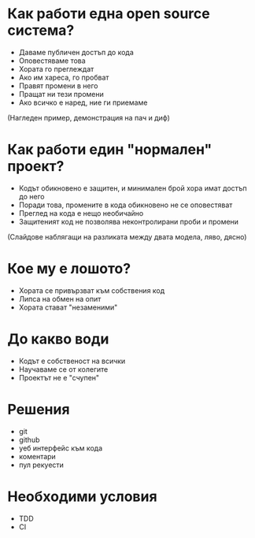 # Как работи една open source система?
- Даваме публичен достъп до кода
- Оповестяваме това
- Хората го преглеждат
- Ако им хареса, го пробват
- Правят промени в него 
- Пращат ни тези промени
- Ако всичко е наред, ние ги приемаме

(Нагледен пример, демонстрация на пач и диф) 

# Как работи един "нормален" проект?
- Кодът обикновено е защитен, и минимален брой хора имат достъп до него
- Поради това, промените в кода обикновено не се оповестяват
- Преглед на кода е нещо необичайно
- Защитеният код не позволява неконтролирани проби и промени

(Слайдове наблягащи на разликата между двата модела, ляво, дясно)

# Кое му е лошото?
- Хората се привързват към собствения код
- Липса на обмен на опит
- Хората стават "незаменими"

# До какво води
- Кодът е собственост на всички
- Научаваме се от колегите
- Проектът не е "счупен"

# Решения
- git
- github
- уеб интерфейс към кода
- коментари
- пул рекуести

# Необходими условия
- TDD
- CI
